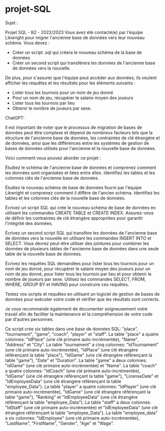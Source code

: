 # projet-SQL

Sujet :

Projet SQL - B2 - 2022/2023
Vous avez été contacté(e) par l'équipe Likwright pour migrer l'ancienne base de données vers leur nouveau schéma. 
Vous devez : 
- Créer un script .sql qui créera le nouveau schéma de la base de données 
- Créer un second script qui transférera les données de l'ancienne base de données vers la nouvelle. 

De plus, pour s'assurer que l'équipe peut accéder aux données, ils veulent afficher les requêtes et les résultats pour les éléments suivants : 
- Lister tous les tournois pour un nom de jeu donné 
- Pour un nom de jeu, récupérer le salaire moyen des joueurs 
- Lister tous les tournois par lieu 
- Obtenir le nombre de joueurs par sexe.


ChatGPT: 


Il est important de noter que le processus de migration de bases de données peut être complexe et dépend de nombreux facteurs tels que la structure de l'ancienne base de données, les contraintes de clé étrangère et de données, ainsi que les différences entre les systèmes de gestion de bases de données utilisés pour l'ancienne et la nouvelle base de données.

Voici comment vous pouvez aborder ce projet :

Étudiez le schéma de l'ancienne base de données et comprenez comment les données sont organisées et liées entre elles. Identifiez les tables et les colonnes clés de l'ancienne base de données.

Étudiez le nouveau schéma de base de données fourni par l'équipe Likwright et comprenez comment il diffère de l'ancien schéma. Identifiez les tables et les colonnes clés de la nouvelle base de données.

Écrivez un script SQL qui crée le nouveau schéma de base de données en utilisant les commandes CREATE TABLE et CREATE INDEX. Assurez-vous de définir les contraintes de clé étrangère appropriées pour garantir l'intégrité des données.

Écrivez un second script SQL qui transfère les données de l'ancienne base de données vers la nouvelle en utilisant les commandes INSERT INTO et SELECT. Vous devrez peut-être utiliser des jointures pour combiner les données de plusieurs tables de l'ancienne base de données dans une seule table de la nouvelle base de données.

Écrivez les requêtes SQL demandées pour lister tous les tournois pour un nom de jeu donné, pour récupérer le salaire moyen des joueurs pour un nom de jeu donné, pour lister tous les tournois par lieu et pour obtenir le nombre de joueurs par sexe. Utilisez les commandes SELECT, FROM, WHERE, GROUP BY et HAVING pour construire ces requêtes.

Testez vos scripts et requêtes en utilisant un logiciel de gestion de bases de données pour exécuter votre code et vérifier que les résultats sont corrects.

Je vous recommande également de documenter soigneusement votre travail afin de faciliter la maintenance et la compréhension de votre code par d'autres personnes.


Ce script crée six tables dans une base de données SQL: "place", "tournament", "game", "coach", "player" et "staff".
La table "place" a quatre colonnes: "IdPlace" (une clé primaire auto-incrémentée), "Name", "Address" et "City".
La table "tournament" a cinq colonnes: "IdTournament" (une clé primaire auto-incrémentée), "IdPlace" (une clé étrangère référençant la table "place"), "IdGame" (une clé étrangère référençant la table "game"), "Date" et "Duration".
La table "game" a deux colonnes: "idGame" (une clé primaire auto-incrémentée) et "Name".
La table "coach" a quatre colonnes: "IdCoach" (une clé primaire auto-incrémentée), "IdGame" (une clé étrangère référençant la table "game"), "LicenseDate" et "IdEmployeeData" (une clé étrangère référençant la table "employee_Data").
La table "player" a quatre colonnes: "IdPlayer" (une clé primaire auto-incrémentée), "IdGame" (une clé étrangère référençant la table "game"), "Ranking" et "IdEmployeeData" (une clé étrangère référençant la table "employee_Data").
La table "staff" a deux colonnes: "IdStaff" (une clé primaire auto-incrémentée) et "IdEmployeeData" (une clé étrangère référençant la table "employee_Data").
La table "employee_data" a six colonnes: "IdEmployee" (une clé primaire auto-incrémentée), "LastName", "FirstName", "Gender", "Age" et "Wage".